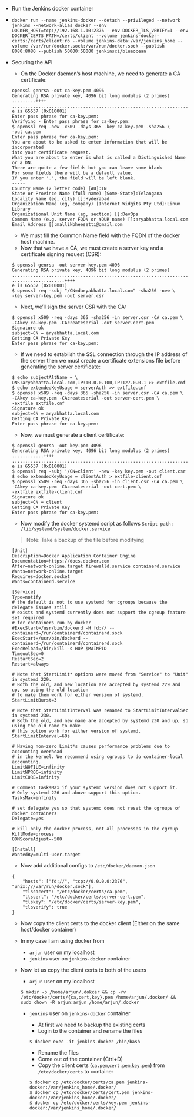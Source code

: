 - Run the Jenkins docker container
- `docker run --name jenkins-docker --detach --privileged --network jenkins --network-alias docker --env DOCKER_HOST=tcp://192.168.1.10:2376 --env DOCKER_TLS_VERIFY=1 --env DOCKER_CERTS_PATH=/certs/client --volume jenkins-docker-certs:/certs/client:ro --volume jenkins-data:/var/jenkins_home --volume /var/run/docker.sock:/var/run/docker.sock --publish 8080:8080 --publish 50000:50000 jenkinsci/blueocean`

- Securing the API
    - On the Docker daemon’s host machine, we need to generate a CA certificate:

    ```
    openssl genrsa -out ca-key.pem 4096
    Generating RSA private key, 4096 bit long modulus (2 primes)
    .........++++
    ...............................................................................++++
    e is 65537 (0x010001)
    Enter pass phrase for ca-key.pem:
    Verifying - Enter pass phrase for ca-key.pem:
    $ openssl req -new -x509 -days 365 -key ca-key.pem -sha256 \
    -out ca.pem
    Enter pass phrase for ca-key.pem:
    You are about to be asked to enter information that will be incorporated
    into your certificate request.
    What you are about to enter is what is called a Distinguished Name or a DN.
    There are quite a few fields but you can leave some blank
    For some fields there will be a default value,
    If you enter '.', the field will be left blank.
    -----
    Country Name (2 letter code) [AU]:IN
    State or Province Name (full name) [Some-State]:Telangana
    Locality Name (eg, city) []:Hyderabad
    Organization Name (eg, company) [Internet Widgits Pty Ltd]:Linux Library
    Organizational Unit Name (eg, section) []:DevOps
    Common Name (e.g. server FQDN or YOUR name) []:aryabhatta.local.com
    Email Address []:mallikbheesetti@gmail.com
    ```

    - We must fill the Common Name field with the FQDN of the docker host machine.
    - Now that we have a CA, we must create a server key and a certificate signing request (CSR):

    ```
    $ openssl genrsa -out server-key.pem 4096
    Generating RSA private key, 4096 bit long modulus (2 primes)
    .............................................................................................................++++
    ....................++++
    e is 65537 (0x010001)
    $ openssl req -subj "/CN=daryabhatta.local.com" -sha256 -new \
    -key server-key.pem -out server.csr
    ```

    - Next, we’ll sign the server CSR with the CA:

    ```
    $ openssl x509 -req -days 365 -sha256 -in server.csr -CA ca.pem \
    -CAkey ca-key.pem -CAcreateserial -out server-cert.pem
    Signature ok
    subject=CN = aryabhatta.local.com
    Getting CA Private Key
    Enter pass phrase for ca-key.pem:
    ```

    - If we need to establish the SSL connection through the IP address of the server then we must create a certificate extensions file before generating the server certificate:

    ```
    $ echo subjectAltName = \
    DNS:aryabhatta.local.com,IP:10.0.0.100,IP:127.0.0.1 >> extfile.cnf
    $ echo extendedKeyUsage = serverAuth >> extfile.cnf
    $ openssl x509 -req -days 365 -sha256 -in server.csr -CA ca.pem \
    -CAkey ca-key.pem -CAcreateserial -out server-cert.pem \
    -extfile extfile.cnf
    Signature ok
    subject=CN = aryabhatta.local.com
    Getting CA Private Key
    Enter pass phrase for ca-key.pem:
    ```

    - Now, we must generate a client certificate:

    ```
    $ openssl genrsa -out key.pem 4096
    Generating RSA private key, 4096 bit long modulus (2 primes)
    ............++++
    ...................................................................................................++++
    e is 65537 (0x010001)
    $ openssl req -subj '/CN=client' -new -key key.pem -out client.csr
    $ echo extendedKeyUsage = clientAuth > extfile-client.cnf
    $ openssl x509 -req -days 365 -sha256 -in client.csr -CA ca.pem \
    -CAkey ca-key.pem -CAcreateserial -out cert.pem \
    -extfile extfile-client.cnf
    Signature ok
    subject=CN = client
    Getting CA Private Key
    Enter pass phrase for ca-key.pem:
    ```

    - Now modify the docker systemd script as follows `Script path: /lib/systemd/system/docker.service`
    > Note: Take a backup of the file before modifying

    ```
    [Unit]
    Description=Docker Application Container Engine
    Documentation=https://docs.docker.com
    After=network-online.target firewalld.service containerd.service
    Wants=network-online.target
    Requires=docker.socket
    Wants=containerd.service

    [Service]
    Type=notify
    # the default is not to use systemd for cgroups because the delegate issues still
    # exists and systemd currently does not support the cgroup feature set required
    # for containers run by docker
    #ExecStart=/usr/bin/dockerd -H fd:// --containerd=/run/containerd/containerd.sock
    ExecStart=/usr/bin/dockerd --containerd=/run/containerd/containerd.sock
    ExecReload=/bin/kill -s HUP $MAINPID
    TimeoutSec=0
    RestartSec=2
    Restart=always

    # Note that StartLimit* options were moved from "Service" to "Unit" in systemd 229.
    # Both the old, and new location are accepted by systemd 229 and up, so using the old location
    # to make them work for either version of systemd.
    StartLimitBurst=3

    # Note that StartLimitInterval was renamed to StartLimitIntervalSec in systemd 230.
    # Both the old, and new name are accepted by systemd 230 and up, so using the old name to make
    # this option work for either version of systemd.
    StartLimitInterval=60s

    # Having non-zero Limit*s causes performance problems due to accounting overhead
    # in the kernel. We recommend using cgroups to do container-local accounting.
    LimitNOFILE=infinity
    LimitNPROC=infinity
    LimitCORE=infinity

    # Comment TasksMax if your systemd version does not support it.
    # Only systemd 226 and above support this option.
    TasksMax=infinity

    # set delegate yes so that systemd does not reset the cgroups of docker containers
    Delegate=yes

    # kill only the docker process, not all processes in the cgroup
    KillMode=process
    OOMScoreAdjust=-500

    [Install]
    WantedBy=multi-user.target
    ```

    - Now add additional configs to `/etc/docker/daemon.json`

    ```
    {
        "hosts": ["fd://", "tcp://0.0.0.0:2376", "unix:///var/run/docker.sock"],
        "tlscacert": "/etc/docker/certs/ca.pem",
        "tlscert": "/etc/docker/certs/server-cert.pem",
        "tlskey": "/etc/docker/certs/server-key.pem",
        "tlsverify": true
    }
    ```

    - Now copy the client certs to the docker client (Either on the same host/docker container)
    - In my case I am using docker from
        - `arjun` user on my localhost
        - `jenkins` user on `jenkins-docker` container
    - Now let us copy the client certs to both of the users

        - `arjun` user on my localhost

        ```
        $ mkdir -p /home/arjun/.dokcer && cp -rv /etc/docker/certs/{ca,cert,key}.pem /home/arjun/.docker/ && sudo chown -R arjun:arjun /home/arjun/.docker
        ```

        - `jenkins` user on `jenkins-docker` container
            - At first we need to backup the existing certs
            - Login to the container and rename the files

            ```
            $ docker exec -it jenkins-docker /bin/bash
            ```

            - Rename the files
            - Come out of the container (Ctrl+D)
            - Copy the client certs (`ca.pem`,`cert.pem`,`key.pem`) from `/etc/docker/certs` to container

            ```
            $ docker cp /etc/docker/certs/ca.pem jenkins-docker:/var/jenkins_home/.docker/
            $ docker cp /etc/docker/certs/cert.pem jenkins-docker:/var/jenkins_home/.docker/
            $ docker cp /etc/docker/certs/key.pem jenkins-docker:/var/jenkins_home/.docker/
            ```